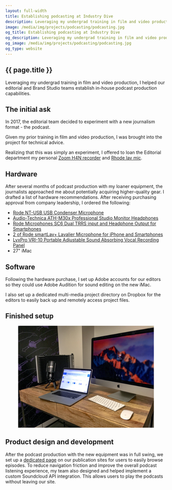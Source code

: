 ```yaml
---
layout: full-width
title: Establishing podcasting at Industry Dive
description: Leveraging my undergrad training in film and video production, I helped our Editorial and Brand Studio teams establish in-house podcast production capabilities.
image: /media/img/projects/podcasting/podcasting.jpg
og_title: Establishing podcasting at Industry Dive
og_description: Leveraging my undergrad training in film and video production, I helped our Editorial and Brand Studio teams establish in-house podcast production capabilities.
og_image: /media/img/projects/podcasting/podcasting.jpg
og_type: website
---
```

<section class="grid">
	<div class="full-width">
		<h1>{{ page.title }}</h1>
		<p>Leveraging my undergrad training in film and video production, I helped our editorial and Brand Studio teams establish in-house podcast production capabilities.</p>
	</div>
</section>
<section class="stripe-section">

<div class="timeline">
 	<div class="timeline-container right">
    	<div class="content">
			<h2>The initial ask</h2>
			<p>In 2017, the editorial team decided to experiment with a new journalism format - the podcast.</p>
			<p>Given my prior training in film and video production, I was brought into the project for technical advice.</p>
			<p>Realizing that this was simply an experiment, I offered to loan the Editorial department my personal <a href="https://www.amazon.com/Zoom-H4N-Digital-Multitrack-Recorder/dp/B01DPOXS8I">Zoom H4N recorder</a> and <a href="https://www.amazon.com/Rode-LAVALIER-Condenser-Microphone-Omni/dp/B003Z8OUUA">Rhode lav mic</a>.</p>
    	</div>
  	</div>
	<div class="timeline-container right">
		<div class="content">
			<h2>Hardware</h2>
			<p>After several months of podcast production with my loaner equipment, the journalists approached me about potentially acquiring higher-quality gear. I drafted a list of hardware recommendations. After receiving purchasing approval from company leadership, I ordered the following:</p>
			<ul>
				<li><a href="https://www.amazon.com/gp/product/">Rode NT-USB USB Condenser Microphone</a></li>
				<li><a href="https://www.amazon.com/gp/product/B016YKNI26/">Audio-Technica ATH-M30x Professional Studio Monitor Headphones</a></li>
				<li><a href="https://www.amazon.com/gp/product/B00KHQW6JU/">Rode Microphones SC6 Dual TRRS input and Headphone Output for Smartphones</a></li>
				<li><a href="https://www.amazon.com/gp/product/B00EO4A7L0/">2 of Rode smartLav+ Lavalier Microphone for iPhone and Smartphones</a></li>
				<li><a href="https://www.amazon.com/gp/product/B012OFI25I/">LyxPro VRI-10 Portable Adjustable Sound Absorbing Vocal Recording Panel</a></li>
				<li>27" iMac</li>
			</ul>
		</div>
	</div>
	<div class="timeline-container right">
		<div class="content">
			<h2>Software</h2>
			<p>Following the hardware purchase, I set up Adobe accounts for our editors so they could use Adobe Audition for sound editing on the new iMac.</p>
			<p>I also set up a dedicated multi-media project directory on Dropbox for the editors to easily back up and remotely access project files.</p>
		</div>
	</div>
	<div class="timeline-container right">
		<div class="content">
			<h2>Finished setup</h2>
			<figure class="full-figure">
				<img src="/media/img/projects/podcasting/podcasting.jpg" />
			</figure>
		</div>
	</div>
	<div class="timeline-container right">
		<div class="content">
			<h2>Product design and development</h2>
			<p>After the podcast production with the new equipment was in full swing, we set up a <a href="https://www.retaildive.com/topic/podcasts/">dedicated page</a> on our publication sites for users to easily browse episodes. To reduce navigation friction and improve the overall podcast listening experience, my team also designed and helped implement a custom Soundcloud API integration. This allows users to play the podcasts without leaving our site.</p>
		</div>
	</div>
</div>
</section>